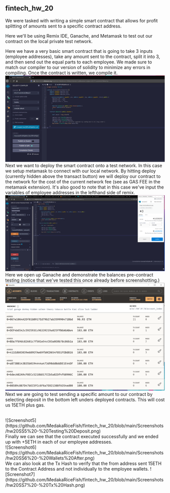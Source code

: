 ## fintech_hw_20

We were tasked with writing a simple smart contract that allows for profit splitting of amounts sent to a specific contract address. 

Here we'll be using Remix IDE, Ganache, and Metamask to test out our contract on the local private test network.

Here we have a very basic smart contract that is going to take 3 inputs (employee addresses), take any amount sent to the contract, split it into 3, and then send out the equal parts to each employee. We made sure to match our compiler to our version of solidity to minimize any errors in compiling. Once the contract is written, we compile it. 
<br>
![Screenshot1](https://github.com/MedakaRiceFish/fintech_hw_20/blob/main/Screenshots/hw20SS1.png)
<br>
Next we want to deploy the smart contract onto a test network. In this case we setup metamask to connect with our local network. By hitting deploy (currently hidden above the transact button) we will deploy our contract to the network for the cost of the current network fee (see as GAS FEE in the metamask extension). It's also good to note that in this case we've input the variables of employee addresses in the lefthand side of remix. 
<br>
![Screenshot2](https://github.com/MedakaRiceFish/fintech_hw_20/blob/main/Screenshots/hw20SS4%20-%20Deploying%20Contract.png)
<br>
Here we open up Ganache and demonstrate the balances pre-contract testing (notice that we've tested this once already before screenshotting.)
<br>
![Screenshot3](https://github.com/MedakaRiceFish/fintech_hw_20/blob/main/Screenshots/Hw20SS3%20-%20PreTransaction.png)
<br>
Next we are going to test sending a specific amount to our contract by selecting deposit in the bottom left unders deployed contracts. This will cost us 15ETH plus gas.

<br>
![Screenshot5](https://github.com/MedakaRiceFish/fintech_hw_20/blob/main/Screenshots/hw20SS5%20-%20Testing%20Deposit.png)
<br>
Finally we can see that the contract executed successfully and we ended up with +5ETH in each of our employee addresses. 
<br>
![Screenshot6](https://github.com/MedakaRiceFish/fintech_hw_20/blob/main/Screenshots/hw20SS6%20-%20Wallets%20After.png)
<br>
We can also look at the Tx Hash to verify that the from address sent 15ETH to the Contract Address and not individually to the employee wallets. 
![Screenshot7](https://github.com/MedakaRiceFish/fintech_hw_20/blob/main/Screenshots/hw20SS7%20-%20Tx%20Hash.png)

